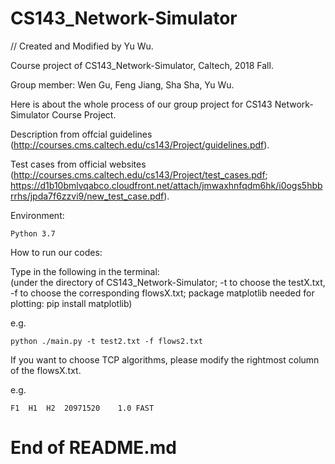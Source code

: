 # CS143_Network-Simulator

// Created and Modified by Yu Wu.

Course project of CS143_Network-Simulator, Caltech, 2018 Fall.  

Group member: Wen Gu, Feng Jiang, Sha Sha, Yu Wu.

Here is about the whole process of our group project for CS143 Network-Simulator Course Project.  

Description from offcial guidelines (http://courses.cms.caltech.edu/cs143/Project/guidelines.pdf).  

Test cases from official websites (http://courses.cms.caltech.edu/cs143/Project/test_cases.pdf; https://d1b10bmlvqabco.cloudfront.net/attach/jmwaxhnfqdm6hk/i0ogs5hbbrrhs/jpda7f6zzvi9/new_test_case.pdf).  

Environment:  

    Python 3.7
  
How to run our codes:  

Type in the following in the terminal:  
(under the directory of CS143_Network-Simulator; -t to choose the testX.txt, -f to choose the corresponding flowsX.txt; package matplotlib needed for plotting: pip install matplotlib)  

e.g.  
  
    python ./main.py -t test2.txt -f flows2.txt  
    
If you want to choose TCP algorithms, please modify the rightmost column of the flowsX.txt.  

e.g.   

    F1	H1	H2	20971520	1.0	FAST  
  
# End of README.md
